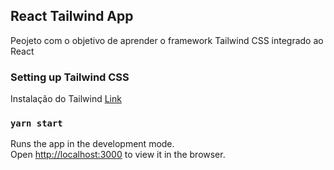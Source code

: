 ## React Tailwind App

Peojeto com o objetivo de aprender o framework Tailwind CSS integrado ao React

### Setting up Tailwind CSS

Instalação do Tailwind [Link](https://tailwindcss.com/docs/guides/create-react-app)

### `yarn start`

Runs the app in the development mode.\
Open [http://localhost:3000](http://localhost:3000) to view it in the browser.
